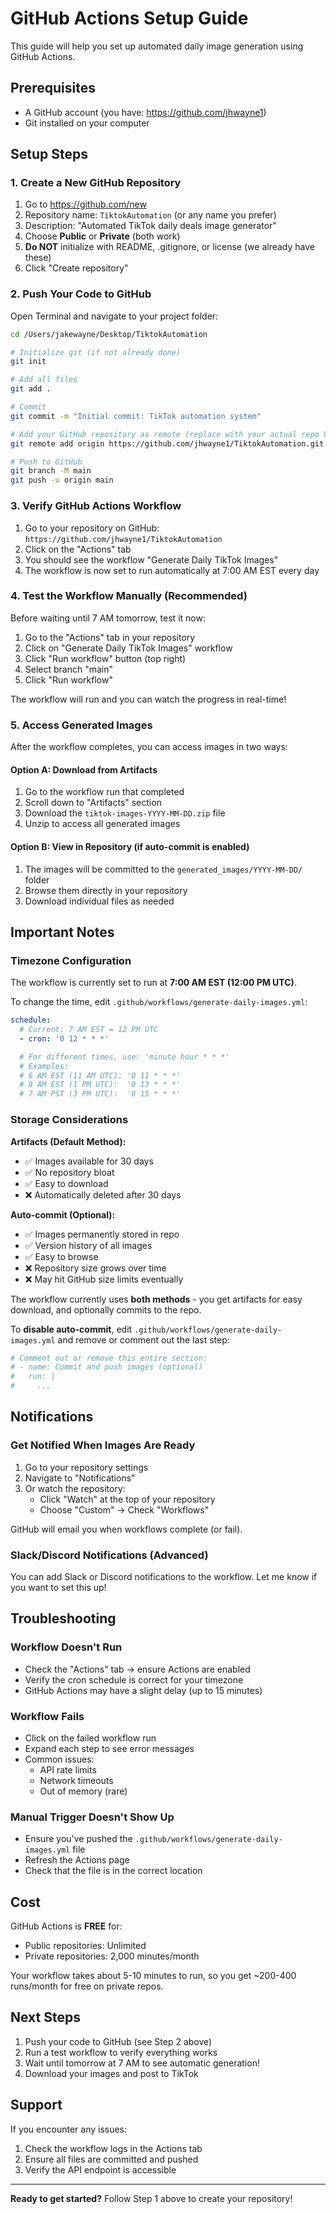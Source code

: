 # GitHub Actions Setup Guide

This guide will help you set up automated daily image generation using GitHub Actions.

## Prerequisites

- A GitHub account (you have: https://github.com/jhwayne1)
- Git installed on your computer

## Setup Steps

### 1. Create a New GitHub Repository

1. Go to https://github.com/new
2. Repository name: `TiktokAutomation` (or any name you prefer)
3. Description: "Automated TikTok daily deals image generator"
4. Choose **Public** or **Private** (both work)
5. **Do NOT** initialize with README, .gitignore, or license (we already have these)
6. Click "Create repository"

### 2. Push Your Code to GitHub

Open Terminal and navigate to your project folder:

```bash
cd /Users/jakewayne/Desktop/TiktokAutomation

# Initialize git (if not already done)
git init

# Add all files
git add .

# Commit
git commit -m "Initial commit: TikTok automation system"

# Add your GitHub repository as remote (replace with your actual repo URL)
git remote add origin https://github.com/jhwayne1/TiktokAutomation.git

# Push to GitHub
git branch -M main
git push -u origin main
```

### 3. Verify GitHub Actions Workflow

1. Go to your repository on GitHub: `https://github.com/jhwayne1/TiktokAutomation`
2. Click on the "Actions" tab
3. You should see the workflow "Generate Daily TikTok Images"
4. The workflow is now set to run automatically at 7:00 AM EST every day

### 4. Test the Workflow Manually (Recommended)

Before waiting until 7 AM tomorrow, test it now:

1. Go to the "Actions" tab in your repository
2. Click on "Generate Daily TikTok Images" workflow
3. Click "Run workflow" button (top right)
4. Select branch "main"
5. Click "Run workflow"

The workflow will run and you can watch the progress in real-time!

### 5. Access Generated Images

After the workflow completes, you can access images in two ways:

#### Option A: Download from Artifacts
1. Go to the workflow run that completed
2. Scroll down to "Artifacts" section
3. Download the `tiktok-images-YYYY-MM-DD.zip` file
4. Unzip to access all generated images

#### Option B: View in Repository (if auto-commit is enabled)
1. The images will be committed to the `generated_images/YYYY-MM-DD/` folder
2. Browse them directly in your repository
3. Download individual files as needed

## Important Notes

### Timezone Configuration

The workflow is currently set to run at **7:00 AM EST (12:00 PM UTC)**.

To change the time, edit `.github/workflows/generate-daily-images.yml`:

```yaml
schedule:
  # Current: 7 AM EST = 12 PM UTC
  - cron: '0 12 * * *'

  # For different times, use: 'minute hour * * *'
  # Examples:
  # 6 AM EST (11 AM UTC): '0 11 * * *'
  # 8 AM EST (1 PM UTC):  '0 13 * * *'
  # 7 AM PST (3 PM UTC):  '0 15 * * *'
```

### Storage Considerations

**Artifacts (Default Method):**
- ✅ Images available for 30 days
- ✅ No repository bloat
- ✅ Easy to download
- ❌ Automatically deleted after 30 days

**Auto-commit (Optional):**
- ✅ Images permanently stored in repo
- ✅ Version history of all images
- ✅ Easy to browse
- ❌ Repository size grows over time
- ❌ May hit GitHub size limits eventually

The workflow currently uses **both methods** - you get artifacts for easy download, and optionally commits to the repo.

To **disable auto-commit**, edit `.github/workflows/generate-daily-images.yml` and remove or comment out the last step:

```yaml
# Comment out or remove this entire section:
# - name: Commit and push images (optional)
#   run: |
#     ...
```

## Notifications

### Get Notified When Images Are Ready

1. Go to your repository settings
2. Navigate to "Notifications"
3. Or watch the repository:
   - Click "Watch" at the top of your repository
   - Choose "Custom" → Check "Workflows"

GitHub will email you when workflows complete (or fail).

### Slack/Discord Notifications (Advanced)

You can add Slack or Discord notifications to the workflow. Let me know if you want to set this up!

## Troubleshooting

### Workflow Doesn't Run
- Check the "Actions" tab → ensure Actions are enabled
- Verify the cron schedule is correct for your timezone
- GitHub Actions may have a slight delay (up to 15 minutes)

### Workflow Fails
- Click on the failed workflow run
- Expand each step to see error messages
- Common issues:
  - API rate limits
  - Network timeouts
  - Out of memory (rare)

### Manual Trigger Doesn't Show Up
- Ensure you've pushed the `.github/workflows/generate-daily-images.yml` file
- Refresh the Actions page
- Check that the file is in the correct location

## Cost

GitHub Actions is **FREE** for:
- Public repositories: Unlimited
- Private repositories: 2,000 minutes/month

Your workflow takes about 5-10 minutes to run, so you get ~200-400 runs/month for free on private repos.

## Next Steps

1. Push your code to GitHub (see Step 2 above)
2. Run a test workflow to verify everything works
3. Wait until tomorrow at 7 AM to see automatic generation!
4. Download your images and post to TikTok

## Support

If you encounter any issues:
1. Check the workflow logs in the Actions tab
2. Ensure all files are committed and pushed
3. Verify the API endpoint is accessible

---

**Ready to get started?** Follow Step 1 above to create your repository!
